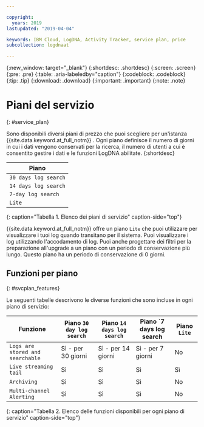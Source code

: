 ```yaml
---

copyright:
  years: 2019
lastupdated: "2019-04-04"

keywords: IBM Cloud, LogDNA, Activity Tracker, service plan, price
subcollection: logdnaat

---
```


{:new_window: target="_blank"}
{:shortdesc: .shortdesc}
{:screen: .screen}
{:pre: .pre}
{:table: .aria-labeledby="caption"}
{:codeblock: .codeblock}
{:tip: .tip}
{:download: .download}
{:important: .important}
{:note: .note}

# Piani del servizio
{: #service_plan}

Sono disponibili diversi piani di prezzo che puoi scegliere per un'istanza {{site.data.keyword.at_full_notm}} . Ogni piano definisce il numero di giorni in cui i dati vengono conservati per la ricerca, il numero di utenti a cui è consentito gestire i dati e le funzioni LogDNA abilitate.
{:shortdesc}


| Piano                     | 
|--------------------------|
| `30 days log search`  |
| `14 days log search`  |
| `7-day log search`   |
| `Lite`                  |
{: caption="Tabella 1. Elenco dei piani di servizio" caption-side="top"} 

{{site.data.keyword.at_full_notm}} offre un piano `Lite` che puoi utilizzare per visualizzare i tuoi log quando transitano per il sistema. Puoi visualizzare i log utilizzando l'accodamento di log. Puoi anche progettare dei filtri per la preparazione all'upgrade a un piano con un periodo di conservazione più lungo. Questo piano ha un periodo di conservazione di 0 giorni.


## Funzioni per piano
{: #svcplan_features}

Le seguenti tabelle descrivono le diverse funzioni che sono incluse in ogni piano di servizio:

| Funzione                          | Piano `30 day log search` | Piano `14 days log search`    | Piano `7 days log search     | Piano `Lite` | 
|----------------------------------|-------------------------|-------------------------------|-----------------------------|--------------|
| `Logs are stored and searchable` | Sì - per 30 giorni       | Sì - per 14 giorni             | Sì - per 7 giorni            | No           |
| `Live streaming tail`            | Sì                     | Sì                           | Sì                         | Sì          |
| `Archiving`                      | Sì                     | Sì                           | Sì                         | No           |
| `Multi-channel Alerting`         | Sì                     | Sì                           | Sì                         | No           | 
{: caption="Tabella 2. Elenco delle funzioni disponibili per ogni piano di servizio" caption-side="top"} 


